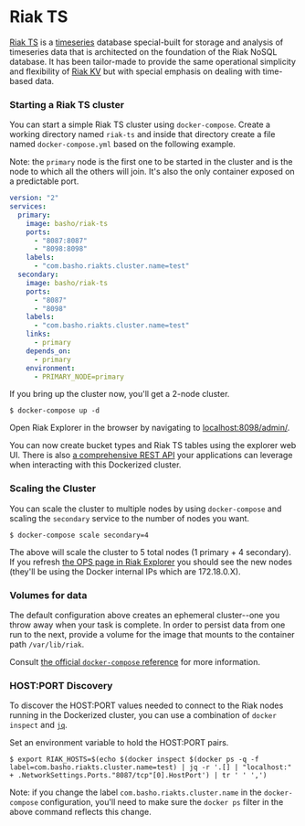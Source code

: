 # Riak TS

[Riak TS](http://basho.com/products/riak-ts/) is a [timeseries](https://en.wikipedia.org/wiki/Time_series) database special-built for storage and analysis of timeseries data that is architected on the foundation of the Riak NoSQL database. It has been tailor-made to provide the same operational simplicity and flexibility of [Riak KV](https://github.com/basho/riak) but with special emphasis on dealing with time-based data.

### Starting a Riak TS cluster

You can start a simple Riak TS cluster using `docker-compose`. Create a working directory named `riak-ts` and inside that directory create a file named `docker-compose.yml` based on the following example.

Note: the `primary` node is the first one to be started in the cluster and is the node to which all the others will join. It's also the only container exposed on a predictable port.

```yaml
version: "2"
services:
  primary:
    image: basho/riak-ts
    ports:
      - "8087:8087"
      - "8098:8098"
    labels:
      - "com.basho.riakts.cluster.name=test"
  secondary:
    image: basho/riak-ts
    ports:
      - "8087"
      - "8098"
    labels:
      - "com.basho.riakts.cluster.name=test"
    links:
      - primary
    depends_on:
      - primary
    environment:
      - PRIMARY_NODE=primary
```

If you bring up the cluster now, you'll get a 2-node cluster.

```
$ docker-compose up -d
```

Open Riak Explorer in the browser by navigating to [localhost:8098/admin/](http://localhost:8098/admin/).

You can now create bucket types and Riak TS tables using the explorer web UI. There is also [a comprehensive REST API](http://basho-labs.github.io/riak_explorer/docs/api.html) your applications can leverage when interacting with this Dockerized cluster.

### Scaling the Cluster

You can scale the cluster to multiple nodes by using `docker-compose` and scaling the `secondary` service to the number of nodes you want.

```
$ docker-compose scale secondary=4
```

The above will scale the cluster to 5 total nodes (1 primary + 4 secondary). If you refresh [the OPS page in Riak Explorer](http://localhost:8098/admin/#/cluster/default/ops) you should see the new nodes (they'll be using the Docker internal IPs which are 172.18.0.X).

### Volumes for data

The default configuration above creates an ephemeral cluster--one you throw away when your task is complete. In order to persist data from one run to the next, provide a volume for the image that mounts to the container path `/var/lib/riak`.

Consult [the official `docker-compose` reference](https://docs.docker.com/compose/compose-file/#volume-configuration-reference) for more information.

### HOST:PORT Discovery

To discover the HOST:PORT values needed to connect to the Riak nodes running in the Dockerized cluster, you can use a combination of `docker inspect` and [`jq`](https://stedolan.github.io/jq/manual/).

Set an environment variable to hold the HOST:PORT pairs.

```
$ export RIAK_HOSTS=$(echo $(docker inspect $(docker ps -q -f label=com.basho.riakts.cluster.name=test) | jq -r '.[] | "localhost:" + .NetworkSettings.Ports."8087/tcp"[0].HostPort') | tr ' ' ',')
```

Note: if you change the label `com.basho.riakts.cluster.name` in the `docker-compose` configuration, you'll need to make sure the `docker ps` filter in the above command reflects this change.
